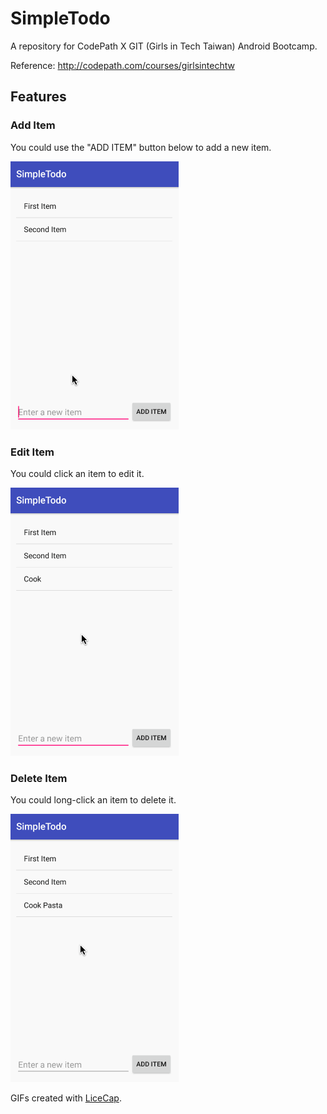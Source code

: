 # SimpleTodo
A repository for CodePath X GIT (Girls in Tech Taiwan) Android Bootcamp.

Reference: http://codepath.com/courses/girlsintechtw

## Features
### Add Item
You could use the "ADD ITEM" button below to add a new item.

![](images/add_item.gif)

### Edit Item
You could click an item to edit it.

![](images/edit_item.gif)

### Delete Item
You could long-click an item to delete it.

![](images/delete_item.gif)

GIFs created with [LiceCap](http://www.cockos.com/licecap/).
